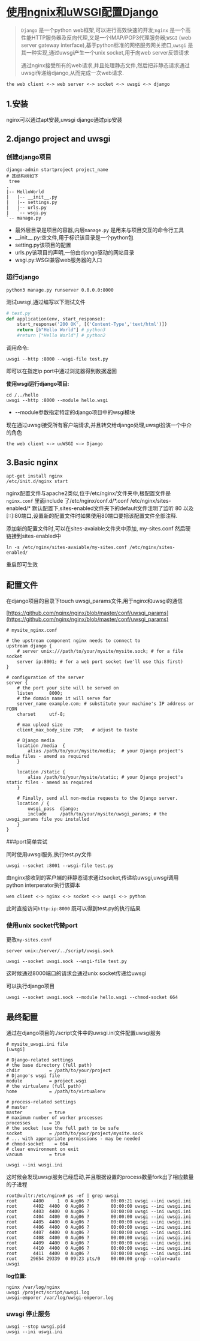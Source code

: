 # [使用ngnix和uWSGI配置Django](http://uwsgi-docs.readthedocs.io/en/latest/tutorials/Django_and_nginx.html?highlight=django)

> `Django` 是一个python web框架,可以进行高效快速的开发;`nginx` 是一个高性能HTTP服务器及反向代理,又是一个IMAP/POP3代理服务器;`WSGI` (web server gateway interface),基于python标准的网络服务网关接口,`uwsgi` 是其一种实现,通过uwsgi产生一个unix socket,用于向web server反馈请求
>
> 通过nginx接受所有的web请求,并且处理静态文件,然后把非静态请求通过uwsgi传递给django,从而完成一次web请求.

```
the web client <-> web server <-> socket <-> uwsgi <-> django
```

## 1.安装

nginx可以通过apt安装,uwsgi django通过pip安装

## 2.django project and uwsgi

### 创建django项目

```shell
django-admin startproject project_name 
# 其结构树如下
 tree
.
|-- HelloWorld
|   |-- __init__.py
|   |-- settings.py
|   |-- urls.py
|   `-- wsgi.py
`-- manage.py
```

+ 最外层目录是项目的容器,内层`manage.py` 是用来与项目交互的命令行工具
+ __init\__.py:空文件,用于标识该目录是一个python包
+ setting.py该项目的配置
+ urls.py该项目的声明,一份由django驱动的网站目录
+ wsgi.py:WSGI兼容web服务器的入口

### 运行django

```shell
python3 manage.py runserver 0.0.0.0:8000
```

测试uwsgi,通过编写以下测试文件

```python
# test.py
def application(env, start_response):
    start_response('200 OK', [('Content-Type','text/html')])
    return [b"Hello World"] # python3
    #return ["Hello World"] # python2
```

调用命令:

```shell
uwsgi --http :8000 --wsgi-file test.py
```

即可以在指定ip port中通过浏览器得到数据返回

**使用wsgi运行django项目:**

```shell
cd /../hello
uwsgi --http :8000 --module hello.wsgi
```

+ --module参数指定特定的django项目中的wsgi模块

现在通过uwsgi接受所有客户端请求,并且转交给django处理,uwsgi扮演一个中介的角色

```shell
the web client <-> uuWSGI <-> Django
```

## 3.Basic nginx

```shell
apt-get install nginx
/etc/init.d/nginx start
```

nginx配置文件与apache2类似,位于/etc/nginx/文件夹中,根配置文件是 `nginx.conf` 里面include 了/etc/nginx/conf.d/*.conf    /etc/nginx/sites-enabled/\*  默认配置下,sites-enabled文件夹下的default文件注明了监听 80 以及[::]:80端口,设置新的配置文件时如果使用80端口要把该配置文件全部注释.

添加新的配置文件时,可以在sites-avaiable文件夹中添加, my-sites.conf 然后硬链接到sites-enabled中

```shell
ln -s /etc/nginx/sites-avaiable/my-sites.conf /etc/nginx/sites-enabled/
```

重启即可生效

## 配置文件

在django项目的目录下touch uwsgi_params文件,用于nginx和uwsgi的通信

[https://github.com/nginx/nginx/blob/master/conf/uwsgi_params](https://github.com/nginx/nginx/blob/master/conf/uwsgi_params) 

```shell
# mysite_nginx.conf

# the upstream component nginx needs to connect to
upstream django {
    # server unix:///path/to/your/mysite/mysite.sock; # for a file socket
    server ip:8001; # for a web port socket (we'll use this first)
}

# configuration of the server
server {
    # the port your site will be served on
    listen      8000;
    # the domain name it will serve for
    server_name example.com; # substitute your machine's IP address or FQDN
    charset     utf-8;

    # max upload size
    client_max_body_size 75M;   # adjust to taste

    # Django media
    location /media  {
        alias /path/to/your/mysite/media;  # your Django project's media files - amend as required
    }

    location /static {
        alias /path/to/your/mysite/static; # your Django project's static files - amend as required
    }

    # Finally, send all non-media requests to the Django server.
    location / {
        uwsgi_pass  django;
        include     /path/to/your/mysite/uwsgi_params; # the uwsgi_params file you installed
    }
}

```

###port简单尝试

同时使用uwsgi服务,执行test.py文件

```shell
uwsgi --socket :8001 --wsgi-file test.py
```

由nginx接收到的客户端的非静态请求通过socket,传递给uwsgi,uwsgi调用python interperator执行该脚本

```shell
wen client <-> nginx <-> socket <-> uwsgi <-> python
```

此时直接访问`http:ip:8000` 既可以得到test.py的执行结果

### 使用unix socket代替port

更改`my-sites.conf` 

```shell
server unix:/server/../script/uwsgi.sock
```

```shell
uwsgi --socket uwsgi.sock --wsgi-file test.py
```

这时候通过8000端口的请求会通过unix socket传递给uwsgi

可以执行django项目

```shell
uwsgi --socket uwsgi.sock --module hello.wsgi --chmod-socket 664
```

## 最终配置

通过在django项目的./script文件中的uwsgi.ini文件配置uwsgi服务

```shell
# mysite_uwsgi.ini file
[uwsgi]

# Django-related settings
# the base directory (full path)
chdir           = /path/to/your/project
# Django's wsgi file
module          = project.wsgi
# the virtualenv (full path)
home            = /path/to/virtualenv

# process-related settings
# master
master          = true
# maximum number of worker processes
processes       = 10
# the socket (use the full path to be safe
socket          = /path/to/your/project/mysite.sock
# ... with appropriate permissions - may be needed
# chmod-socket    = 664
# clear environment on exit
vacuum          = true
```

```shell
uwsgi --ini wusgi.ini
```

这时候会发现uwsgi服务已经启动,并且根据设置的process数量fork出了相应数量的子进程

```shell
root@vultr:/etc/nginx# ps -ef | grep uwsgi
root      4400     1  0 Aug06 ?        00:00:21 uwsgi --ini uwsgi.ini
root      4402  4400  0 Aug06 ?        00:00:00 uwsgi --ini uwsgi.ini
root      4403  4400  0 Aug06 ?        00:00:00 uwsgi --ini uwsgi.ini
root      4404  4400  0 Aug06 ?        00:00:00 uwsgi --ini uwsgi.ini
root      4405  4400  0 Aug06 ?        00:00:00 uwsgi --ini uwsgi.ini
root      4406  4400  0 Aug06 ?        00:00:00 uwsgi --ini uwsgi.ini
root      4407  4400  0 Aug06 ?        00:00:00 uwsgi --ini uwsgi.ini
root      4408  4400  0 Aug06 ?        00:00:00 uwsgi --ini uwsgi.ini
root      4409  4400  0 Aug06 ?        00:00:00 uwsgi --ini uwsgi.ini
root      4410  4400  0 Aug06 ?        00:00:00 uwsgi --ini uwsgi.ini
root      4411  4400  0 Aug06 ?        00:00:00 uwsgi --ini uwsgi.ini
root     29654 29339  0 09:23 pts/0    00:00:00 grep --color=auto uwsgi
```

**log位置:**

```shell
nginx /var/log/nginx
uwsgi /project/script/uwsgi.log
uwsgi-emporer /var/log/uwsgi-emperor.log
```

### uwsgi 停止服务

```shell
uwsgi --stop uwsgi.pid
uwsgi --ini uswgi.ini 
```

